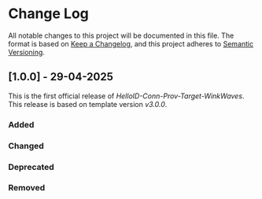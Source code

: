 # Change Log

All notable changes to this project will be documented in this file. The format is based on [Keep a Changelog](https://keepachangelog.com), and this project adheres to [Semantic Versioning](https://semver.org).

## [1.0.0] - 29-04-2025

This is the first official release of _HelloID-Conn-Prov-Target-WinkWaves_. This release is based on template version _v3.0.0_.

### Added

### Changed

### Deprecated

### Removed
